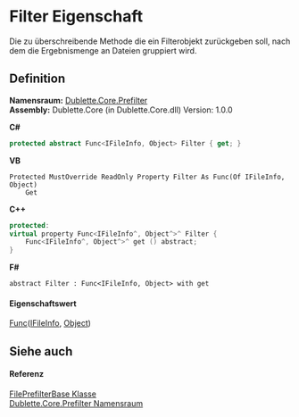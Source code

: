 # Filter Eigenschaft


Die zu überschreibende Methode die ein Filterobjekt zurückgeben soll, nach dem die Ergebnismenge an Dateien gruppiert wird.



## Definition
**Namensraum:** <a href="b67fc904-ff12-4792-76cf-2ab90feb928e">Dublette.Core.Prefilter</a>  
**Assembly:** Dublette.Core (in Dublette.Core.dll) Version: 1.0.0

**C#**
``` C#
protected abstract Func<IFileInfo, Object> Filter { get; }
```
**VB**
``` VB
Protected MustOverride ReadOnly Property Filter As Func(Of IFileInfo, Object)
	Get
```
**C++**
``` C++
protected:
virtual property Func<IFileInfo^, Object^>^ Filter {
	Func<IFileInfo^, Object^>^ get () abstract;
}
```
**F#**
``` F#
abstract Filter : Func<IFileInfo, Object> with get
```



#### Eigenschaftswert
<a href="https://learn.microsoft.com/dotnet/api/system.func-2" target="_blank" rel="noopener noreferrer">Func</a>(<a href="d9482989-6c54-4f59-09d2-458b695230c7">IFileInfo</a>, <a href="https://learn.microsoft.com/dotnet/api/system.object" target="_blank" rel="noopener noreferrer">Object</a>)

## Siehe auch


#### Referenz
<a href="dfe6fba5-b79a-be83-429b-6585ec2f4c18">FilePrefilterBase Klasse</a>  
<a href="b67fc904-ff12-4792-76cf-2ab90feb928e">Dublette.Core.Prefilter Namensraum</a>  
